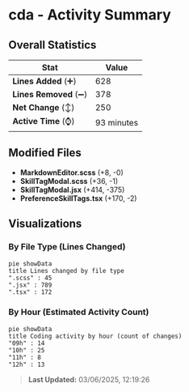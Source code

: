 # cda - Activity Summary 

## Overall Statistics

| Stat                   | Value                                                             |
| ---------------------- | ----------------------------------------------------------------- |
| **Lines Added** (➕)   | 628                                          |
| **Lines Removed** (➖) | 378                                        |
| **Net Change** (↕)    | 250                |
| **Active Time** (⌚)   | 93 minutes |


## Modified Files
- **MarkdownEditor.scss** (+8, -0)
- **SkillTagModal.scss** (+36, -1)
- **SkillTagModal.jsx** (+414, -375)
- **PreferenceSkillTags.tsx** (+170, -2)

## Visualizations

### By File Type (Lines Changed)

```mermaid
pie showData
title Lines changed by file type
".scss" : 45
".jsx" : 789
".tsx" : 172
```

### By Hour (Estimated Activity Count)

```mermaid
pie showData
title Coding activity by hour (count of changes)
"09h" : 14
"10h" : 25
"11h" : 8
"12h" : 13
```


> **Last Updated:** 03/06/2025, 12:19:26